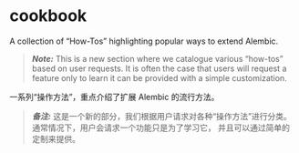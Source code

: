 # cookbook

A collection of “How-Tos” highlighting popular ways to extend Alembic.

> ***Note:*** This is a new section where we catalogue various “how-tos” based on user requests. It is often the case that users will request a feature only to learn it can be provided with a simple customization.

一系列“操作方法”，重点介绍了扩展 Alembic 的流行方法。

> ***备注:*** 这是一个新的部分，我们根据用户请求对各种“操作方法”进行分类。 通常情况下，用户会请求一个功能只是为了学习它， 并且可以通过简单的定制来提供。
